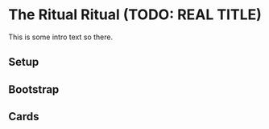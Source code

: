 The Ritual Ritual (TODO: REAL TITLE)
=========

This is some intro text so there.

Setup
-----

Bootstrap
---------

Cards
-----
